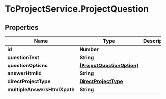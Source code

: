 # TcProjectService.ProjectQuestion

## Properties
Name | Type | Description | Notes
------------ | ------------- | ------------- | -------------
**id** | **Number** |  | 
**questionText** | **String** |  | 
**questionOptions** | [**[ProjectQuestionOption]**](ProjectQuestionOption.md) |  | [optional] 
**answerHtmlId** | **String** |  | [optional] 
**directProjectType** | [**DirectProjectType**](DirectProjectType.md) |  | [optional] 
**multipleAnswersHtmlXpath** | **String** |  | [optional] 


